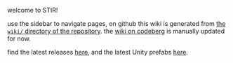 welcome to STIR!

use the sidebar to navigate pages, on github this wiki is generated from [the `wiki/` directory of the repository](https://github.com/minteeaa/stir/tree/master/wiki). the [wiki on codeberg](https://codeberg.org/mintea/stir/wiki) is manually updated for now.

find the latest releases [here](https://codeberg.org/mintea/stir/releases), and the latest Unity prefabs [here](https://codeberg.org/mintea/stir/src/branch/master/meta/packages).